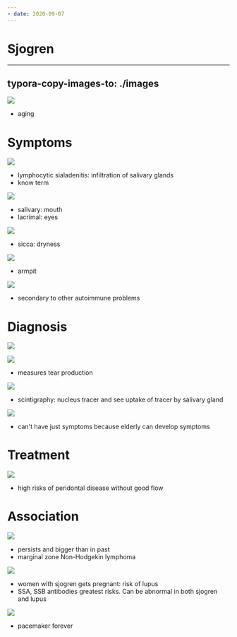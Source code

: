 ```yaml
---
- date: 2020-09-07
---
```


# Sjogren
---

## typora-copy-images-to: ./images

<!-- sjogren demographics -->

![](https://photos.thisispiggy.com/file/wikiFiles/CC5DF063-042B-47C7-BF7D-CE583B88446E.jpg)

- aging

# Symptoms

<!-- sjogren pathogenesis, histology, symptoms -->

![](https://photos.thisispiggy.com/file/wikiFiles/9651AB70-D608-4B3B-AA21-3B257744E108.jpg)

- lymphocytic sialadenitis: infiltration of salivary glands
- know term

![](https://photos.thisispiggy.com/file/wikiFiles/99FE57A1-551D-4662-BB38-5D0BB5436FC7.jpg)

- salivary: mouth
- lacrimal: eyes

![](https://photos.thisispiggy.com/file/wikiFiles/88F4FC62-7A4E-4A38-9DE3-000E64466C3E.jpg)

- sicca: dryness

![](https://photos.thisispiggy.com/file/wikiFiles/72615F4E-E278-4F16-A3B6-24DCDB2835E0.jpg)

- armpit

<!-- sjogren primary vs secondary. Asso -->

![](https://photos.thisispiggy.com/file/wikiFiles/F24CD02D-68DA-4897-BAAC-F8A2E856E2B1.jpg)

- secondary to other autoimmune problems

# Diagnosis

<!-- sjogren antibodies -->

![](https://photos.thisispiggy.com/file/wikiFiles/46A733C1-D3C4-411B-BF3B-A15F5B439561.jpg)

<!-- sjogren diagnosis tests -->

![](https://photos.thisispiggy.com/file/wikiFiles/9C15399A-60A4-4180-8560-E4406D96DE8D.jpg)

- measures tear production

![](https://photos.thisispiggy.com/file/wikiFiles/069AAC84-E744-4F4A-B758-5D047666FD5D.jpg)

- scintigraphy: nucleus tracer and see uptake of tracer by salivary gland

![](https://photos.thisispiggy.com/file/wikiFiles/C14CD31A-5AD7-4EB5-84EF-15D16CE540D3.jpg)

- can't have just symptoms because elderly can develop symptoms

# Treatment

<!-- sjogren treatment -->

![](https://photos.thisispiggy.com/file/wikiFiles/D928AE9B-C50B-4E14-8C16-05295917EFC9.jpg)

- high risks of peridontal disease without good flow

# Association

<!-- sjogren association -->

![](https://photos.thisispiggy.com/file/wikiFiles/2E9B0BCE-EFC3-465F-AFBA-758F1CEA9CB7.jpg)

- persists and bigger than in past
- marginal zone Non-Hodgekin lymphoma

![](https://photos.thisispiggy.com/file/wikiFiles/D8E51F54-DEF9-4FF5-8E90-DC6519BC1EEB.jpg)

- women with sjogren gets pregnant: risk of lupus
- SSA, SSB antibodies greatest risks. Can be abnormal in both sjogren and lupus

![](https://photos.thisispiggy.com/file/wikiFiles/8FF6F60D-D2B1-4F6C-BAB9-B18C085369B3.jpg)

- pacemaker forever
